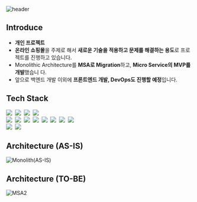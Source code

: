 ![header](https://capsule-render.vercel.app/api?type=rect&&color=0:0575e6,100:021b79&height=200&section=header&text=Online%20Shop&fontColor=f2fcfe&fontSize=66)

## Introduce  
- **개인 프로젝트**
- **온라인 쇼핑몰**을 주제로 해서 **새로운 기술을 적용하고 문제를 해결하는 용도**로 프로젝트를 진행하고 있습니다.
- Monolithic Architecture를 **MSA로 Migration**하고, **Micro Service의 MVP를 개발**했습니 다.
- 앞으로 백엔드 개발 이외에 **프론트엔드 개발, DevOps도 진행할 예정**입니다.  
  
## Tech Stack  
<img src="https://img.shields.io/badge/Java-1572B6?style=flat-square&logo=&logoColor=white">&nbsp;
<img src="https://img.shields.io/badge/HTML5-E34F26?style=flat-square&logo=html5&logoColor=white">&nbsp;
<img src="https://img.shields.io/badge/JavaScript-F7DF1E?style=flat-square&logo=javascript&logoColor=black"/></a>&nbsp;
<img src="https://img.shields.io/badge/CSS3-1572B6?style=flat-square&logo=css3&logoColor=white">&nbsp;<br/>
<img src="https://img.shields.io/badge/SpringBoot-6DB33F?style=flat-square&logo=springboot&logoColor=white">&nbsp;
<img src="https://img.shields.io/badge/AxonFramework-FF6600?style=flat-square&logo=&logoColor=white">&nbsp;
<img src="https://img.shields.io/badge/ElasticStack-005571?style=flat-square&logo=elasticstack&logoColor=white">&nbsp;
<img src="https://img.shields.io/badge/RabbitMQ-FF6600?style=flat-square&logo=rabbitmq&logoColor=white">&nbsp;
<img src="https://img.shields.io/badge/Grafana-F46800?style=flat-square&logo=grafana&logoColor=white">&nbsp;
<img src="https://img.shields.io/badge/Prometheus-E6522C?style=flat-square&logo=prometheus&logoColor=white">&nbsp;
<img src="https://img.shields.io/badge/Docker-2496ED?style=flat-square&logo=docker&logoColor=white">&nbsp;
<img src="https://img.shields.io/badge/Docker Compose-2496ED?style=flat-square&logo=&logoColor=white">&nbsp;<br/>
<img src="https://img.shields.io/badge/MySQL-4479A1?style=flat-square&logo=&logoColor=white">&nbsp;
<img src="https://img.shields.io/badge/Redis-DC382D?style=flat-square&logo=redis&logoColor=white">&nbsp;  
  
## Architecture (AS-IS)  
![Monolith(AS-IS)](https://github.com/lkhun9311/ecommerce-backend/assets/96328441/aa3c4cfc-3fa7-4714-abee-70be307db7a3)
  
## Architecture (TO-BE)  
![MSA2](https://github.com/lkhun9311/ecommerce-backend/assets/96328441/9e88136f-c237-44b9-bf93-a6f4974307d4)
